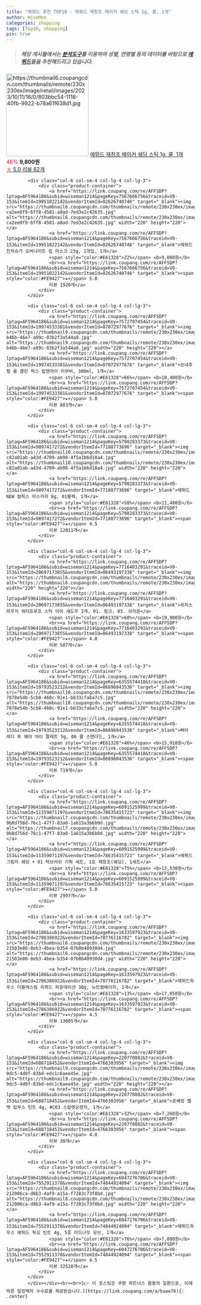 ```yaml
---
title: "에뛰드 추천 TOP10 - 에뛰드 재창조 메이커 쉐딩 스틱 1g, 쿨, 1개"
author: WiseMan
categories: shopping
tags: [Top10, shopping]
pin: true
---
```


> ##### 해당 게시물에서는 [**분석도구**](https://itemscout.io/)를 이용하여 **성별**, **연령별** 등의 데이터를 바탕으로 [**에뛰드**](https://link.coupang.com/a/baae76)들을 추천해드리고 있습니다.
<div class="container"><div class="row">
            <div class="col-6 col-sm-4 col-lg-4 col-lg-3">
                <div class="product-container">
                    <a href="https://link.coupang.com/re/AFFSDP?lptag=AF5964186&subid=wiseman1214&pageKey=7629278461&traceid=V0-153&itemId=20244672581&vendorItemId=87416782887" target="_blank"><img src="https://thumbnail6.coupangcdn.com/thumbnails/remote/230x230ex/image/retail/images/2023/10/11/16/0/803bbc54-1118-40fb-9922-b78a61f638d1.jpg" alt="https://thumbnail6.coupangcdn.com/thumbnails/remote/230x230ex/image/retail/images/2023/10/11/16/0/803bbc54-1118-40fb-9922-b78a61f638d1.jpg" width="220" height="220"></a>
                    <a href="https://link.coupang.com/re/AFFSDP?lptag=AF5964186&subid=wiseman1214&pageKey=7629278461&traceid=V0-153&itemId=20244672581&vendorItemId=87416782887" target="_blank">에뛰드 재창조 메이커 쉐딩 스틱 1g, 쿨, 1개</a>
                    <span style="color:#E61328">46%</span> <b>9,800원</b>
                    <br><a href="https://link.coupang.com/re/AFFSDP?lptag=AF5964186&subid=wiseman1214&pageKey=7629278461&traceid=V0-153&itemId=20244672581&vendorItemId=87416782887" target="_blank"><span style="color:#FE9427">★</span> 5.0
                    리뷰 62개</a>
                </div>
            </div>
            
            <div class="col-6 col-sm-4 col-lg-4 col-lg-3">
                <div class="product-container">
                    <a href="https://link.coupang.com/re/AFFSDP?lptag=AF5964186&subid=wiseman1214&pageKey=7567666756&traceid=V0-153&itemId=19951022142&vendorItemId=82626740746" target="_blank"><img src="https://thumbnail6.coupangcdn.com/thumbnails/remote/230x230ex/image/retail/images/9270266880283394-ca2ee0f9-6ff8-4581-a8ad-7ed3e2c42635.jpg" alt="https://thumbnail6.coupangcdn.com/thumbnails/remote/230x230ex/image/retail/images/9270266880283394-ca2ee0f9-6ff8-4581-a8ad-7ed3e2c42635.jpg" width="220" height="220"></a>
                    <a href="https://link.coupang.com/re/AFFSDP?lptag=AF5964186&subid=wiseman1214&pageKey=7567666756&traceid=V0-153&itemId=19951022142&vendorItemId=82626740746" target="_blank">에뛰드 진저슈가 오버나이트 립 마스크 23g, 1개입, 1개</a>
                    <span style="color:#E61328">22%</span> <b>9,000원</b>
                    <br><a href="https://link.coupang.com/re/AFFSDP?lptag=AF5964186&subid=wiseman1214&pageKey=7567666756&traceid=V0-153&itemId=19951022142&vendorItemId=82626740746" target="_blank"><span style="color:#FE9427">★</span> 5.0
                    리뷰 1920개</a>
                </div>
            </div>
            
            <div class="col-6 col-sm-4 col-lg-4 col-lg-3">
                <div class="product-container">
                    <a href="https://link.coupang.com/re/AFFSDP?lptag=AF5964186&subid=wiseman1214&pageKey=7572707454&traceid=V0-153&itemId=19974533381&vendorItemId=87072977676" target="_blank"><img src="https://thumbnail9.coupangcdn.com/thumbnails/remote/230x230ex/image/retail/images/2023/09/04/10/3/6a2697fa-b46b-46e7-a09c-83b2f3a544a8.jpg" alt="https://thumbnail9.coupangcdn.com/thumbnails/remote/230x230ex/image/retail/images/2023/09/04/10/3/6a2697fa-b46b-46e7-a09c-83b2f3a544a8.jpg" width="220" height="220"></a>
                    <a href="https://link.coupang.com/re/AFFSDP?lptag=AF5964186&subid=wiseman1214&pageKey=7572707454&traceid=V0-153&itemId=19974533381&vendorItemId=87072977676" target="_blank">쏘내추럴 올 클린 픽스 립앤아이 리무버, 300ml, 1개</a>
                    <span style="color:#E61328">66%</span> <b>10,400원</b>
                    <br><a href="https://link.coupang.com/re/AFFSDP?lptag=AF5964186&subid=wiseman1214&pageKey=7572707454&traceid=V0-153&itemId=19974533381&vendorItemId=87072977676" target="_blank"><span style="color:#FE9427">★</span> 5.0
                    리뷰 883개</a>
                </div>
            </div>
            
            <div class="col-6 col-sm-4 col-lg-4 col-lg-3">
                <div class="product-container">
                    <a href="https://link.coupang.com/re/AFFSDP?lptag=AF5964186&subid=wiseman1214&pageKey=5790283373&traceid=V0-153&itemId=9897417272&vendorItemId=77180773696" target="_blank"><img src="https://thumbnail10.coupangcdn.com/thumbnails/remote/230x230ex/image/retail/images/532663127355422-c82a01ab-a43d-4709-ab98-4f5a1b6d18a4.jpg" alt="https://thumbnail10.coupangcdn.com/thumbnails/remote/230x230ex/image/retail/images/532663127355422-c82a01ab-a43d-4709-ab98-4f5a1b6d18a4.jpg" width="220" height="220"></a>
                    <a href="https://link.coupang.com/re/AFFSDP?lptag=AF5964186&subid=wiseman1214&pageKey=5790283373&traceid=V0-153&itemId=9897417272&vendorItemId=77180773696" target="_blank">에뛰드 NEW 컬픽스 마스카라 8g, 01블랙, 1개</a>
                    <span style="color:#E61328">58%</span> <b>11,480원</b>
                    <br><a href="https://link.coupang.com/re/AFFSDP?lptag=AF5964186&subid=wiseman1214&pageKey=5790283373&traceid=V0-153&itemId=9897417272&vendorItemId=77180773696" target="_blank"><span style="color:#FE9427">★</span> 4.5
                    리뷰 12011개</a>
                </div>
            </div>
            
            <div class="col-6 col-sm-4 col-lg-4 col-lg-3">
                <div class="product-container">
                    <a href="https://link.coupang.com/re/AFFSDP?lptag=AF5964186&subid=wiseman1214&pageKey=7716403291&traceid=V0-153&itemId=20697173855&vendorItemId=86493197338" target="_blank"><img src="https://thumbnail6.coupangcdn.com/thumbnails/remote/230x230ex/image/vendor_inventory/2831/64af33ac4dfe07f49eec54cd8bbc233242ce5a8f6cf44d0476096e1f3c9a.jpg" alt="https://thumbnail6.coupangcdn.com/thumbnails/remote/230x230ex/image/vendor_inventory/2831/64af33ac4dfe07f49eec54cd8bbc233242ce5a8f6cf44d0476096e1f3c9a.jpg" width="220" height="220"></a>
                    <a href="https://link.coupang.com/re/AFFSDP?lptag=AF5964186&subid=wiseman1214&pageKey=7716403291&traceid=V0-153&itemId=20697173855&vendorItemId=86493197338" target="_blank">위치스파우치 워터프루프 스틱 아이 섀도우 2개, 01. 핑크, 03. 브라운</a>
                    <span style="color:#E61328">60%</span> <b>19,900원</b>
                    <br><a href="https://link.coupang.com/re/AFFSDP?lptag=AF5964186&subid=wiseman1214&pageKey=7716403291&traceid=V0-153&itemId=20697173855&vendorItemId=86493197338" target="_blank"><span style="color:#FE9427">★</span> 4.0
                    리뷰 587개</a>
                </div>
            </div>
            
            <div class="col-6 col-sm-4 col-lg-4 col-lg-3">
                <div class="product-container">
                    <a href="https://link.coupang.com/re/AFFSDP?lptag=AF5964186&subid=wiseman1214&pageKey=6355574418&traceid=V0-153&itemId=19793523212&vendorItemId=86896043536" target="_blank"><img src="https://thumbnail10.coupangcdn.com/thumbnails/remote/230x230ex/image/retail/images/5831485472617412-7878e54b-5cb8-460c-91e1-bb33cfaba7c5.jpg" alt="https://thumbnail10.coupangcdn.com/thumbnails/remote/230x230ex/image/retail/images/5831485472617412-7878e54b-5cb8-460c-91e1-bb33cfaba7c5.jpg" width="220" height="220"></a>
                    <a href="https://link.coupang.com/re/AFFSDP?lptag=AF5964186&subid=wiseman1214&pageKey=6355574418&traceid=V0-153&itemId=19793523212&vendorItemId=86896043536" target="_blank">삐아 레디 투 웨어 아이 팔레트 5g, 06 쿨 스탠다드, 1개</a>
                    <span style="color:#E61328">46%</span> <b>15,910원</b>
                    <br><a href="https://link.coupang.com/re/AFFSDP?lptag=AF5964186&subid=wiseman1214&pageKey=6355574418&traceid=V0-153&itemId=19793523212&vendorItemId=86896043536" target="_blank"><span style="color:#FE9427">★</span> 5.0
                    리뷰 719개</a>
                </div>
            </div>
            
            <div class="col-6 col-sm-4 col-lg-4 col-lg-3">
                <div class="product-container">
                    <a href="https://link.coupang.com/re/AFFSDP?lptag=AF5964186&subid=wiseman1214&pageKey=6091525999&traceid=V0-153&itemId=11359071197&vendorItemId=78635415723" target="_blank"><img src="https://thumbnail7.coupangcdn.com/thumbnails/remote/230x230ex/image/retail/images/284609458643569-9b8d756d-76c1-47f7-83a0-1a615a3b6b0d.jpg" alt="https://thumbnail7.coupangcdn.com/thumbnails/remote/230x230ex/image/retail/images/284609458643569-9b8d756d-76c1-47f7-83a0-1a615a3b6b0d.jpg" width="220" height="220"></a>
                    <a href="https://link.coupang.com/re/AFFSDP?lptag=AF5964186&subid=wiseman1214&pageKey=6091525999&traceid=V0-153&itemId=11359071197&vendorItemId=78635415723" target="_blank">에뛰드 그림자 쉐딩 + 01 턱브러쉬 기획 세트, 1호 재창조(쉐딩), 1세트</a>
                    <span style="color:#E61328">75%</span> <b>13,530원</b>
                    <br><a href="https://link.coupang.com/re/AFFSDP?lptag=AF5964186&subid=wiseman1214&pageKey=6091525999&traceid=V0-153&itemId=11359071197&vendorItemId=78635415723" target="_blank"><span style="color:#FE9427">★</span> 5.0
                    리뷰 2997개</a>
                </div>
            </div>
            
            <div class="col-6 col-sm-4 col-lg-4 col-lg-3">
                <div class="product-container">
                    <a href="https://link.coupang.com/re/AFFSDP?lptag=AF5964186&subid=wiseman1214&pageKey=1633597923&traceid=V0-153&itemId=2786386922&vendorItemId=70776116782" target="_blank"><img src="https://thumbnail6.coupangcdn.com/thumbnails/remote/230x230ex/image/retail/images/813221967523869-21503e80-8eb3-4bea-b354-07b0b40930d4.jpg" alt="https://thumbnail6.coupangcdn.com/thumbnails/remote/230x230ex/image/retail/images/813221967523869-21503e80-8eb3-4bea-b354-07b0b40930d4.jpg" width="220" height="220"></a>
                    <a href="https://link.coupang.com/re/AFFSDP?lptag=AF5964186&subid=wiseman1214&pageKey=1633597923&traceid=V0-153&itemId=2786386922&vendorItemId=70776116782" target="_blank">에뛰드하우스 더블래스팅 리퀴드 파운데이션 30g, 뉴트럴베이지, 1개</a>
                    <span style="color:#E61328">13%</span> <b>17,050원</b>
                    <br><a href="https://link.coupang.com/re/AFFSDP?lptag=AF5964186&subid=wiseman1214&pageKey=1633597923&traceid=V0-153&itemId=2786386922&vendorItemId=70776116782" target="_blank"><span style="color:#FE9427">★</span> 4.5
                    리뷰 13605개</a>
                </div>
            </div>
            
            <div class="col-6 col-sm-4 col-lg-4 col-lg-3">
                <div class="product-container">
                    <a href="https://link.coupang.com/re/AFFSDP?lptag=AF5964186&subid=wiseman1214&pageKey=220770882&traceid=V0-153&itemId=688718452&vendorItemId=4766303956" target="_blank"><img src="https://thumbnail9.coupangcdn.com/thumbnails/remote/230x230ex/image/retail/images/2019/05/08/15/7/a6abebc4-9dc5-4d0f-83bd-edc1c6aee45e.jpg" alt="https://thumbnail9.coupangcdn.com/thumbnails/remote/230x230ex/image/retail/images/2019/05/08/15/7/a6abebc4-9dc5-4d0f-83bd-edc1c6aee45e.jpg" width="220" height="220"></a>
                    <a href="https://link.coupang.com/re/AFFSDP?lptag=AF5964186&subid=wiseman1214&pageKey=220770882&traceid=V0-153&itemId=688718452&vendorItemId=4766303956" target="_blank">로쎄앙 벨벳 립무스 틴트 4g, #C03 스칼렛오렌지, 1개</a>
                    <span style="color:#E61328">32%</span> <b>7,260원</b>
                    <br><a href="https://link.coupang.com/re/AFFSDP?lptag=AF5964186&subid=wiseman1214&pageKey=220770882&traceid=V0-153&itemId=688718452&vendorItemId=4766303956" target="_blank"><span style="color:#FE9427">★</span> 4.0
                    리뷰 38개</a>
                </div>
            </div>
            
            <div class="col-6 col-sm-4 col-lg-4 col-lg-3">
                <div class="product-container">
                    <a href="https://link.coupang.com/re/AFFSDP?lptag=AF5964186&subid=wiseman1214&pageKey=6047276706&traceid=V0-153&itemId=7552911378&vendorItemId=74844924094" target="_blank"><img src="https://thumbnail8.coupangcdn.com/thumbnails/remote/230x230ex/image/retail/images/3228985454922057-212006ca-d8b3-4af9-a15a-f7283c73f8bd.jpg" alt="https://thumbnail8.coupangcdn.com/thumbnails/remote/230x230ex/image/retail/images/3228985454922057-212006ca-d8b3-4af9-a15a-f7283c73f8bd.jpg" width="220" height="220"></a>
                    <a href="https://link.coupang.com/re/AFFSDP?lptag=AF5964186&subid=wiseman1214&pageKey=6047276706&traceid=V0-153&itemId=7552911378&vendorItemId=74844924094" target="_blank">에뛰드하우스 에뛰드 픽싱 틴트 4g, 5호 미드나잇 모브, 1개</a>
                    <span style="color:#E61328">76%</span> <b>7,080원</b>
                    <br><a href="https://link.coupang.com/re/AFFSDP?lptag=AF5964186&subid=wiseman1214&pageKey=6047276706&traceid=V0-153&itemId=7552911378&vendorItemId=74844924094" target="_blank"><span style="color:#FE9427">★</span> 4.5
                    리뷰 32528개</a>
                </div>
            </div>
            </div></div><br><br>[👉 이 포스팅은 쿠팡 파트너스 활동의 일환으로, 이에 따른 일정액의 수수료를 제공받습니다.](https://link.coupang.com/a/baae76){: .center}